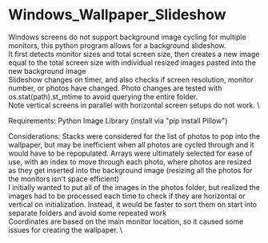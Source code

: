 # Windows_Wallpaper_Slideshow

Windows screens do not support background image cycling for multiple monitors, this python program allows for a background slideshow. \
It first detects monitor sizes and total screen size, then creates a new image equal to the total screen size with individual resized images pasted into the new background image \
Slideshow changes on timer, and also checks if screen resolution, monitor number, or photos have changed. Photo changes are tested with os.stat(path).st_mtime to avoid querying the entire folder. \
Note vertical screens in parallel with horizontal screen setups do not work. \

Requirements:
Python Image Library (install via "pip install Pillow")

Considerations:
Stacks were considered for the list of photos to pop into the wallpaper, but may be inefficient when all photos are cycled through and it would have to be repopulated. Arrays were ultimately selected for ease of use, with an index to move through each photo, where photos are resized as they get inserted into the background image (resizing all the photos for the monitors isn't space efficient) \
I initially wanted to put all of the images in the photos folder, but realized the images had to be processed each time to check if they are horizontal or vertical on initialization. Instead, it would be faster to sort them on start into separate folders and avoid some repeated work \
Coordinates are based on the main monitor location, so it caused some issues for creating the wallpaper. \
